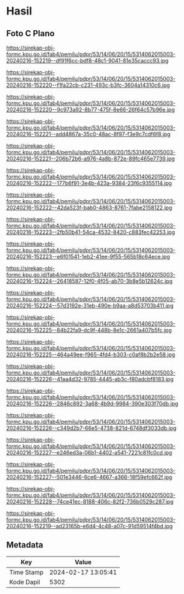 # Hasil

## Foto C Plano

https://sirekap-obj-formc.kpu.go.id/fab4/pemilu/pdpr/53/14/06/20/15/5314062015003-20240216-152219--df91f6cc-bdf8-48c1-9041-81e35caccc93.jpg

https://sirekap-obj-formc.kpu.go.id/fab4/pemilu/pdpr/53/14/06/20/15/5314062015003-20240216-152220--f1fa22cb-c231-493c-b3fc-3604a14310c6.jpg

https://sirekap-obj-formc.kpu.go.id/fab4/pemilu/pdpr/53/14/06/20/15/5314062015003-20240216-152220--9c973a92-8b77-475f-8e66-26f64c57b96e.jpg

https://sirekap-obj-formc.kpu.go.id/fab4/pemilu/pdpr/53/14/06/20/15/5314062015003-20240216-152221--add4867a-35c0-48ac-8f97-f3e9c7cdf6f8.jpg

https://sirekap-obj-formc.kpu.go.id/fab4/pemilu/pdpr/53/14/06/20/15/5314062015003-20240216-152221--206b72b6-a976-4a8b-872e-89fc465e7739.jpg

https://sirekap-obj-formc.kpu.go.id/fab4/pemilu/pdpr/53/14/06/20/15/5314062015003-20240216-152222--177b6f91-3e4b-423a-9384-23f6c9355114.jpg

https://sirekap-obj-formc.kpu.go.id/fab4/pemilu/pdpr/53/14/06/20/15/5314062015003-20240216-152222--42da523f-bab0-4863-8761-7fabe2158122.jpg

https://sirekap-obj-formc.kpu.go.id/fab4/pemilu/pdpr/53/14/06/20/15/5314062015003-20240216-152223--2fb50b41-54ca-4532-8420-c883fec42253.jpg

https://sirekap-obj-formc.kpu.go.id/fab4/pemilu/pdpr/53/14/06/20/15/5314062015003-20240216-152223--e6f01541-1eb2-41ee-9f55-565b18c64ece.jpg

https://sirekap-obj-formc.kpu.go.id/fab4/pemilu/pdpr/53/14/06/20/15/5314062015003-20240216-152224--26418587-12f0-4f05-ab70-3b8e5b12624c.jpg

https://sirekap-obj-formc.kpu.go.id/fab4/pemilu/pdpr/53/14/06/20/15/5314062015003-20240216-152224--57d3192e-31eb-490e-b9aa-a8d53703b411.jpg

https://sirekap-obj-formc.kpu.go.id/fab4/pemilu/pdpr/53/14/06/20/15/5314062015003-20240216-152225--84b22fa9-dc9f-448b-8e1c-2661a407b5fc.jpg

https://sirekap-obj-formc.kpu.go.id/fab4/pemilu/pdpr/53/14/06/20/15/5314062015003-20240216-152225--464a49ee-f965-4fd4-b303-c0af8b2b2e58.jpg

https://sirekap-obj-formc.kpu.go.id/fab4/pemilu/pdpr/53/14/06/20/15/5314062015003-20240216-152226--41aa4d32-9785-4445-ab3c-f80adcbf8183.jpg

https://sirekap-obj-formc.kpu.go.id/fab4/pemilu/pdpr/53/14/06/20/15/5314062015003-20240216-152226--2846c892-3a68-4b9d-9984-390e303f70db.jpg

https://sirekap-obj-formc.kpu.go.id/fab4/pemilu/pdpr/53/14/06/20/15/5314062015003-20240216-152226--c349d2b7-66e5-4738-821d-6748df3033db.jpg

https://sirekap-obj-formc.kpu.go.id/fab4/pemilu/pdpr/53/14/06/20/15/5314062015003-20240216-152227--e246ed3a-06b1-4402-a541-7221c81fc0cd.jpg

https://sirekap-obj-formc.kpu.go.id/fab4/pemilu/pdpr/53/14/06/20/15/5314062015003-20240216-152227--501e3446-6ce6-4667-a366-18f59efc662f.jpg

https://sirekap-obj-formc.kpu.go.id/fab4/pemilu/pdpr/53/14/06/20/15/5314062015003-20240216-152228--74ce41ec-8188-406c-82f2-736b0529c287.jpg

https://sirekap-obj-formc.kpu.go.id/fab4/pemilu/pdpr/53/14/06/20/15/5314062015003-20240216-152219--ad23165b-e6d4-4c48-a07c-91d59514f4bd.jpg


## Metadata

| Key        | Value               |
| ---------- | ------------------- |
| Time Stamp | 2024-02-17 13:05:41 |
| Kode Dapil | 5302                |




